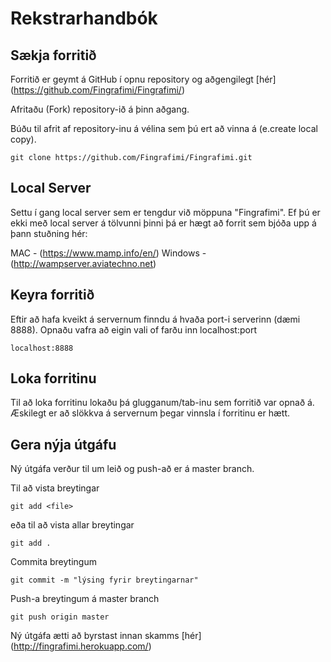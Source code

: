 # Rekstrarhandbók

## Sækja forritið
Forritið er geymt á GitHub í opnu repository og aðgengilegt [hér]  
(https://github.com/Fingrafimi/Fingrafimi/)  

Afritaðu (Fork) repository-ið á þinn aðgang.
 
Búðu til afrit af repository-inu á vélina sem þú ert að vinna á (e.create local copy).
```shell
git clone https://github.com/Fingrafimi/Fingrafimi.git
```
## Local Server
Settu í gang local server sem er tengdur við möppuna "Fingrafimi".
Ef þú er ekki með local server á tölvunni þinni þá er hægt að forrit sem bjóða upp á þann stuðning hér:

MAC - (https://www.mamp.info/en/)
Windows - (http://wampserver.aviatechno.net)

## Keyra forritið
Eftir að hafa kveikt á servernum finndu á hvaða port-i serverinn (dæmi 8888).
Opnaðu vafra að eigin vali of farðu inn localhost:port
```shell
localhost:8888
```
## Loka forritinu
Til að loka forritinu lokaðu þá glugganum/tab-inu sem forritið var opnað á.
Æskilegt er að slökkva á servernum þegar vinnsla í forritinu er hætt.

## Gera nýja útgáfu
Ný útgáfa verður til um leið og push-að er á master branch.

Til að vista breytingar
```shell
git add <file>
```
eða til að vista allar breytingar
```shell
git add .
```

Commita breytingum
```shell
git commit -m "lýsing fyrir breytingarnar"
```
Push-a breytingum á master branch
```shell
git push origin master
```
Ný útgáfa ætti að byrstast innan skamms [hér]
(http://fingrafimi.herokuapp.com/)

